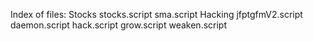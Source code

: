 Index of files:
	Stocks
		stocks.script
		sma.script
	Hacking
		jfptgfmV2.script
		daemon.script
		hack.script
		grow.script
		weaken.script
